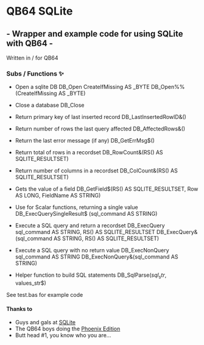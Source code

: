 # QB64 SQLite
## - Wrapper and example code for using SQLite with QB64 -
Written in / for QB64

### Subs / Functions ✨

- Open a sqlite DB
 DB_Open CreateIfMissing AS _BYTE
 DB_Open%% (CreateIfMissing AS _BYTE)

- Close a database
 DB_Close 

- Return primary key of last inserted record
 DB_LastInsertedRowID&()

- Return number of rows the last query affected
 DB_AffectedRows&()

- Return the last error message (if any)
 DB_GetErrMsg$()

- Return total of rows in a recordset
 DB_RowCount&(RS() AS SQLITE_RESULTSET)

- Return number of columns in a recordset
 DB_ColCount&(RS() AS SQLITE_RESULTSET)

- Gets the value of a field
 DB_GetField$(RS() AS SQLITE_RESULTSET, Row AS LONG, FieldName AS STRING)

- Use for Scalar functions, returning a single value
  DB_ExecQuerySingleResult$ (sql_command AS STRING)

- Execute a SQL query and return a recordset
  DB_ExecQuery sql_command AS STRING, RS() AS SQLITE_RESULTSET
  DB_ExecQuery&(sql_command AS STRING, RS() AS SQLITE_RESULTSET)

- Execute a SQL query with no return value
  DB_ExecNonQuery sql_command AS STRING
  DB_ExecNonQuery&(sql_command AS STRING)

- Helper function to build SQL statements
  DB_SqlParse$(sql_str$, values_str$)

See test.bas for example code

#### Thanks to
- Guys and gals at [SQLite](https://www.sqlite.org/index.html/)
- The QB64 boys doing the [Phoenix Edition](https://qb64phoenix.com/) 
- Butt head #1, you know who you are...



